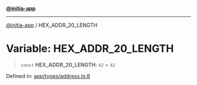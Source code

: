 [**@initia-app**](../types.md)

***

[@initia-app](../types.md) / HEX\_ADDR\_20\_LENGTH

# Variable: HEX\_ADDR\_20\_LENGTH

> `const` **HEX\_ADDR\_20\_LENGTH**: `42` = `42`

Defined in: [app/types/address.ts:8](https://github.com/hanwong/app-v2/blob/b6cc29462bca0bededdcec342d091f91e17e428a/app/types/address.ts#L8)
